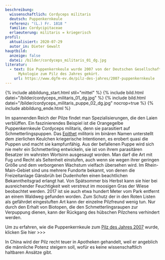 ```yaml
---
beschreibung:
  wissenschaftlich: Cordyceps militaris
  deutsch: Puppenkernkeule
  referenz: "(L.) Fr. 1818 "
  familie: Cordycipitaceae
  erlaeuterung: militaris = kriegerisch
profil:
  aktualisiert: 2020-07-29
  autor_in: Dieter Gewalt
hauptbild:
  anzeige: false
  datei: /bilder/cordyceps_militaris_01_dg.jpg
literatur:
  - text: Die Puppenkernkeule wurde 2007 von der Deutschen Gesellschaft für
      Mykologie zum Pilz des Jahres gekürt.
    url: https://www.dgfm-ev.de/pilz-des-jahres/2007-puppenkernkeule
---
```

{% include abbildung_start.html stil="mittel" %}
{% include bild.html datei="/bilder/cordyceps_militaris_01_dg.jpg" %}
{% include bild.html datei="/bilder/cordyceps_militaris_puppe_02_dg.jpg" nocrop=true %}
{% include abbildung_ende.html %}

Im spannenden Reich der Pilze findet man Spezialisierungen, die den Laien verblüffen. Ein faszinierendes Beispiel ist die Orangegelbe Puppenkernkeule Cordyceps militaris, denn sie parasitiert auf Schmetterlingspuppen. Das [Epithet](Epithet "Glossar") *militaris* im binären Namen unterstellt dem zierlichen Keulchen kriegerische Intentionen, es erobert quasi die Puppen und macht sie kampfunfähig. Aus der befallenen Puppe wird sich nie mehr ein Schmetterling entwickeln, sie ist von ihrem parasitären Besatzer im wahrsten Wortsinn ausgesaugt worden.
Man darf die Art mit Fug und Recht als Seltenheit einstufen, auch wenn sie wegen ihrer geringen Größe und dem verborgenen Wachstum vielfach übersehen wird. Im Rhein-Main-Gebiet sind uns mehrere Fundorte bekannt, von denen die Freizeitanlage Gänsbrüh bei Dudenhofen einen beachtlichen Bekanntheitsgrad erlangt hat. Von Spätsommer bis Herbst kann sie hier bei ausreichender Feuchtigkeit weit verstreut im moosigen Gras der Wiese beobachtet werden. 2017 ist sie auch etwa hundert Meter vom Park entfernt an einem Waldweg gefunden worden. Zum Schutz der in den Roten Listen als gefährdet eingestuften Art kann der einzelne Pilzfreund wenig tun. Nur durch den Erhalt von Biotopen, die den Schmetterlingsraupen zur Verpuppung dienen, kann der Rückgang des hübschen Pilzchens verhindert werden.

Um zu erfahren, wie die Puppenkernkeule zum [Pilz des Jahres 2007](https://www.dgfm-ev.de/pilz-des-jahres/2007-puppenkernkeule) wurde, klicken Sie hier >>>

In China wird der Pilz recht teuer in Apotheken gehandelt, weil er angeblich die männliche Potenz steigern soll, wofür es keine wissenschaftlich haltbaren Ansätze gibt.